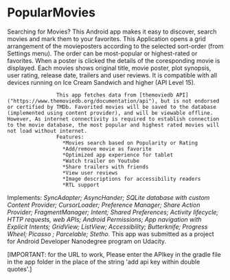 # PopularMovies
Searching for Movies? This Android app makes it easy to discover, search movies and mark them to your favorites. 
This Application opens a grid arrangement of the movieposters according to the selected sort-order (from Settings menu).
The order can be most-popular or highest-rated or favorites. When a poster is clicked the details of the coresponding movie is displayed. Each movies shows original title, movie poster, plot synopsis, user rating, release date, trailers and user reviews. It is compatible with all devices running on Ice Cream Sandwich and higher (API Level 15).

                    This app fetches data from [themoviedb API]("https://www.themoviedb.org/documentation/api"), but is not endorsed or certified by TMDb. Favorited movies will be saved to the database (implemented using content provider), and will be viewable offline. However, As internet connectivity is required to establish connection to the movie database, the most popular and highest rated movies will not load without internet.
                    Features:
                      *Movies search based on Popularity or Rating
                      *Add/remove movie as favorite
                      *Optimized app experience for tablet
                      *Watch trailer on Youtube
                      *Share trailers with friends
                      *View user reviews
                      *Image descriptions for accessibility readers
                      *RTL support
Implements: _SyncAdapter; AsyncHander; SQLite database with custom Content Provider; CursorLoader; Preference Manager; Share Action Provider; FragmentManager; Intent; Shared Preferences; Activity lifecycle; HTTP requests, web APIs; Android Permissions; App navigation with Explicit Intents; GridView; ListView; Accessibility; Butterknife; Progress Wheel; Picasso ; Parcelable; Stetho._
This app was submitted as a project for Android Developer Nanodegree program on Udacity.

[IMPORTANT: for the URL to work, Please enter the APIkey in the gradle file in the app folder in the place of 
the string 'add api key within double quotes'.]
